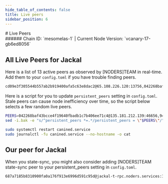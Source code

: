 ```yaml
---
hide_table_of_contents: false
title: Live peers
sidebar_position: 6
---
```


<div class="h1-with-icon icon-jackal">
# Live Peers
</div>
###### Chain ID: `mesomelas-1` | Current Node Version: `vcanary-17-gb6ed8056`

## All Live Peers for Jackal
Here is a list of 13 active peers as observed by [NODERS]TEAM in real-time. Add them to your `config.toml` if you have trouble finding peers.

```bash
cd09e3f305544b557ab2b919400afa5c63e8dac2@65.108.226.120:13756,042268baf43bcce4f19640fbadb1c7b406ee71c4@135.181.212.139:46656,d93aa0a8f21ab9d017f84d41f31a354de786c98a@65.108.121.227:48656,385d0023677379fe17763e13497f3861809353de@65.109.92.241:19126,94b63fddfc78230f51aeb7ac34b9fb86bd042a77@65.108.225.67:30504,b7dda02b53b7d9e70baa2721a3e054ba9f989b17@144.91.66.143:26706,27238e2f804bf28a14c186a2e0f0ceaae0d2588f@142.132.134.181:30503,e01035ce1ba113e22afdb97981d3b1179d6dca41@173.249.56.120:32456,7a6c104e53c9f8329be5d63e58e8ba24ee28b39f@213.170.135.20:26656,833539b808a53149267f72e0447c3af41a445e99@78.46.45.174:28656,0fb9469cd146bd4ede4f34111061d749a0ba7cfa@65.21.198.23:26656,8d42c1da1a4f348df4fddcc2862663434c7587c6@65.109.64.50:26656,aa4a797eba8800513965091222e74c1b81e20277@176.241.136.91:26656
```

Here is a script for you to update `persistent_peers` setting in `config.toml`. Stale peers can cause node inefficiency over time, so the script below selects a few random live peers.

```bash
PEERS=042268baf43bcce4f19640fbadb1c7b406ee71c4@135.181.212.139:46656,94b63fddfc78230f51aeb7ac34b9fb86bd042a77@65.108.225.67:30504,d93aa0a8f21ab9d017f84d41f31a354de786c98a@65.108.121.227:48656,7a6c104e53c9f8329be5d63e58e8ba24ee28b39f@213.170.135.20:26656,aa4a797eba8800513965091222e74c1b81e20277@176.241.136.91:26656
sed -i.bak -e "s/^persistent_peers *=.*/persistent_peers = \"$PEERS\"/" ~/.canine/config/config.toml

sudo systemctl restart canined.service
sudo journalctl -fu canined.service --no-hostname -o cat
```

## Our peer for Jackal
When you state-sync, you might also consider adding [NODERS]TEAM state-sync peer to your persistent_peers setting in `config.toml`.

```bash
687a7185b8310900fa0a176f913e6996d591c95d@jackal-t-rpc.noders.services:14656
```